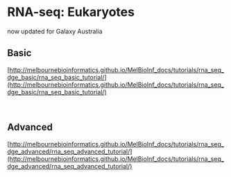 # RNA-seq: Eukaryotes

<ss>now updated for Galaxy Australia</ss>

## Basic

[http://melbournebioinformatics.github.io/MelBioInf_docs/tutorials/rna_seq_dge_basic/rna_seq_basic_tutorial/](http://melbournebioinformatics.github.io/MelBioInf_docs/tutorials/rna_seq_dge_basic/rna_seq_basic_tutorial/)

<br>

## Advanced

[http://melbournebioinformatics.github.io/MelBioInf_docs/tutorials/rna_seq_dge_advanced/rna_seq_advanced_tutorial/](http://melbournebioinformatics.github.io/MelBioInf_docs/tutorials/rna_seq_dge_advanced/rna_seq_advanced_tutorial/)
